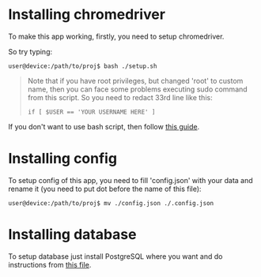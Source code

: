 # Installing chromedriver
To make this app working, firstly, you need to setup chromedriver.

So try typing:

```
user@device:/path/to/proj$ bash ./setup.sh
```
> 
>Note that if you have root privileges, but changed 'root' to custom name, 
> then you can face some problems executing sudo command from this script. So
> you need to redact 33rd line like this:
> 
> ```
> if [ $USER == 'YOUR USERNAME HERE' ]
> ```

If you don't want to use bash script, then follow 
[this guide](https://tecadmin.net/setup-selenium-chromedriver-on-ubuntu/).

# Installing config
To setup config of this app, you need to fill 'config.json' with your data and rename it 
(you need to put dot before the name of this file):

```
user@device:/path/to/proj$ mv ./config.json ./.config.json
```


# Installing database
To setup database just install PostgreSQL where you want and do instructions from 
[this file](https://github.com/Lembutt/myfirstparser/blob/main/db_source/before_start.sql).